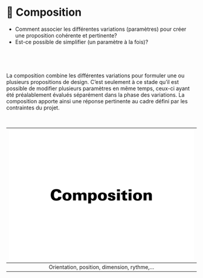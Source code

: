 # 🎼 Composition

- Comment associer les différentes variations (paramètres) pour créer une proposition cohérente et pertinente?  
- Est-ce possible de simplifier (un paramètre à la fois)?  

## &nbsp;  

La composition combine les différentes variations pour formuler une ou plusieurs propositions de design. C’est seulement à ce stade qu’il est possible de modifier plusieurs paramètres en même temps, ceux-ci ayant été préalablement évalués séparément dans la phase des variations. La composition apporte ainsi une réponse pertinente au cadre défini par les contraintes du projet. 
  
&nbsp;

|![](links/Variations33.gif) |
|:---:|
| Orientation, position, dimension, rythme,… |

<!--

# Contrastes  

|![](links/) |
|:---:|
| Abc |

1 Contrastes foncé-clair, gras-maigre, surface-ligne.
2 Contrastes perpendiculaire-horizontal et actif-passif. Répond le mieux à la technique tvooarahique.
3 Contrastes droit-oblique, statique-dynamique, géométrique-
organique et symetrie-asymetrie. Les caracteres obliques cor-respondent à l'écriture manuelle et sont d'un effet organique et dynamique plus prononcé que les caractères droits.
4 Contrastes grand-petit, foncé-clair et ligne-point.
5 Contrastes foncé-clair, gras-maigre et surface-ligne
¡ Contrastes ligne-point et animé-paisible
7 Contrastes asymétrie-symétrie et animé-paisible.
8 Contrastesrond-droit. doux-dur et illimité.limité
9 Contrastes précis-diffus, dur-doux et foncé-clair.
10 Contrastes instable-stable. Le triangle posé sur son sommet est incertain, il vacille; posé sur sa base, il donne l'impression d'extrême stabilité (pyramide).
11 Contrastes surface-point, grand-petit et foncé-clair.
12 Contrastes animé-tranquille, foncé-clair et surface-ligne.
13 Contrastes large-etroit, excentrique-concentrique.
14 Contrastes concentrique-excentrique et fermé-ouvert.
15 Contrastes minuscules-majuscules et dynamique-statique.

# Hiérarchies  

|![](links/) |
|:---:|
| Abc |

# Grille  

|![](links/) |
|:---:|
| Abc |

# Coins  

|![](links/) |
|:---:|
| Abc |


-->

<!-- ### Sources

- Karl Gerstner, *Kompendium für Alphabeten: Systematik der Schrift*, Sulgen/Frankfurt: Arthur Niggli, 1972 
- Ruedi Rüegg, *Basic Typography: Design with Letters / Typografische Grundlagen mit Schrift*, Zurich: Delta & Spes, 1980  
- Jost Hochuli, *Le détail en typographie*, London: Hyphen Press, 2005 [éd. orig. 1987]   -->

